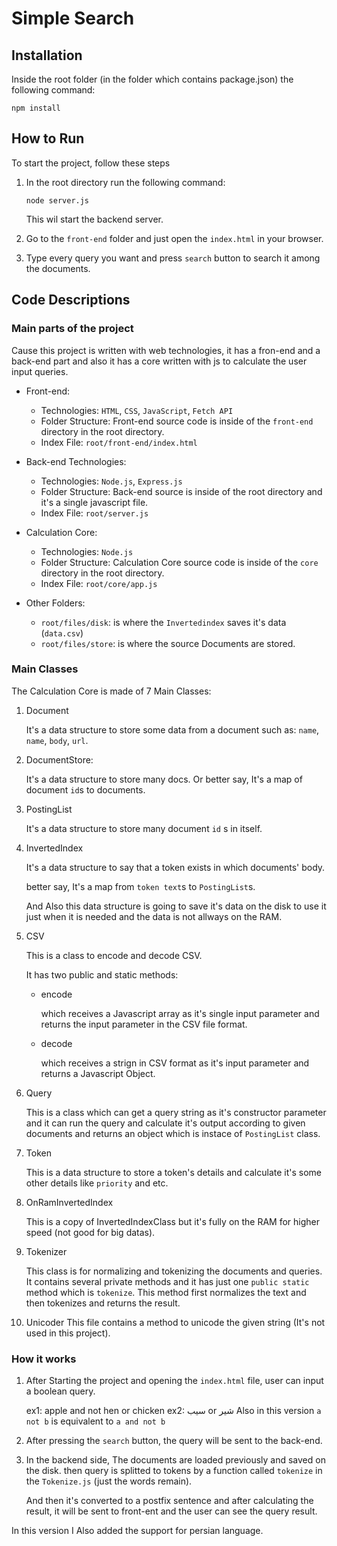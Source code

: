 # Simple Search

## Installation

Inside the root folder (in the folder which contains package.json) the following command:

```
npm install
```

## How to Run

To start the project, follow these steps

1. In the root directory run the following command:

   ```
   node server.js
   ```

   This wil start the backend server.

2. Go to the `front-end` folder and just open the `index.html` in your browser.

3. Type every query you want and press `search` button to search it among the documents.

## Code Descriptions

### Main parts of the project

Cause this project is written with web technologies, it has a fron-end and a back-end part and also it has a core written with js to calculate the user input queries.

- Front-end:

  - Technologies:
    `HTML`, `CSS`, `JavaScript`, `Fetch API`
  - Folder Structure:
    Front-end source code is inside of the `front-end` directory in the root directory.
  - Index File: `root/front-end/index.html`

- Back-end Technologies:

  - Technologies:
    `Node.js`, `Express.js`
  - Folder Structure:
    Back-end source is inside of the root directory and it's a single javascript file.
  - Index File: `root/server.js`

- Calculation Core:

  - Technologies: `Node.js`
  - Folder Structure:
    Calculation Core source code is inside of the `core` directory in the root directory.
  - Index File: `root/core/app.js`

- Other Folders:
  - `root/files/disk`: is where the `Invertedindex` saves it's data (`data.csv`)
  - `root/files/store`: is where the source Documents are stored.

### Main Classes

The Calculation Core is made of 7 Main Classes:

1. Document

   It's a data structure to store some data from a document such as: `name`, `name`, `body`, `url`.

2. DocumentStore:

   It's a data structure to store many docs.
   Or better say, It's a map of document `id`s to documents.

3. PostingList

   It's a data structure to store many document `id` s in itself.

4. InvertedIndex

   It's a data structure to say that a token exists in which documents' body.

   better say, It's a map from `token text`s to `PostingList`s.

   And Also this data structure is going to save it's data on the disk to use it just when it is needed and the data is not allways on the RAM.

5. CSV

   This is a class to encode and decode CSV.

   It has two public and static methods:

   - encode

     which receives a Javascript array as it's single input parameter and returns the input parameter in the CSV file format.

   - decode

     which receives a strign in CSV format as it's input parameter and returns a Javascript Object.

6. Query

   This is a class which can get a query string as it's constructor parameter and it can run the query and calculate it's output according to given documents and returns an object which is instace of `PostingList` class.

7. Token

   This is a data structure to store a token's details and calculate it's some other details like `priority` and etc.

8. OnRamInvertedIndex

   This is a copy of InvertedIndexClass but it's fully on the RAM for higher speed (not good for big datas).

9. Tokenizer

   This class is for normalizing and tokenizing the documents and queries. It contains several private methods and it has just one `public static` method which is `tokenize`.
   This method first normalizes the text and then tokenizes and returns the result.

10. Unicoder
    This file contains a method to unicode the given string (It's not used in this project).

### How it works

1. After Starting the project and opening the `index.html` file, user can input a boolean query.

   ex1: apple and not hen or chicken
   ex2: سیب or شیر
   Also in this version `a not b` is equivalent to `a and not b`

2. After pressing the `search` button, the query will be sent to the back-end.
3. In the backend side, The documents are loaded previously and saved on the disk. then query is splitted to tokens by a function called `tokenize` in the `Tokenize.js` (just the words remain).

   And then it's converted to a postfix sentence and after calculating the result, it will be sent to front-ent and the user can see the query result.

In this version I Also added the support for persian language.
